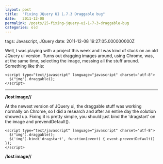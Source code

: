 ```yaml
---
layout: post
title:  "Fixing JQuery UI 1.7.3 Draggable bug"
date:   2011-12-08
permalink: /posts/25-fixing-jquery-ui-1-7-3-draggable-bug
categories: old
---
```


tags: Javascript, JQuery date: 2011-12-08 19:27:05.000000000Z


Well, I was playing with a project this week and I was kind of stuck on an old JQuery ui version. Turns out dragging images around, using Chrome, was, at the same time, selecting the image, messing all the stuff around. Something like this:

    <script type="text/javascript" language="javascript" charset="utf-8">
      $("img").draggable();
    </script>

******************************************************

**/lost image//**

At the newest version of JQuery ui, the draggable stuff was working normally on Chrome, so I did a research and after an entire day the solution showed up. Fixing it is pretty simple, you should just bind the 'dragstart' on the image and prevendDefault().

    <script type="text/javascript" language="javascript" charset="utf-8">
      $("img").draggable();
      $('img').bind('dragstart', function(event) { event.preventDefault() });
    </script>

**/lost image//**

